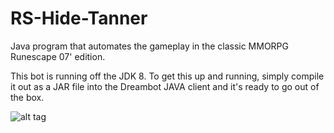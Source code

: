 # RS-Hide-Tanner
Java program that automates the gameplay in the classic MMORPG Runescape 07' edition.

This bot is running off the JDK 8. To get this up and running, simply compile it out as a JAR file into the Dreambot JAVA client and it's ready to go out of the box.


![alt tag](http://i.imgur.com/wsOAslN.png)
